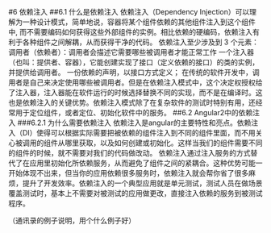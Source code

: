 
#6 依赖注入 
##6.1 什么是依赖注入
依赖注入（Dependency Injection）可以理解为一种设计模式，简单地说，容器将某个组件依赖的其他组件注入到这个组件中, 而不需要编码如何获得这些外部组件的实例。相比依赖的硬编码，依赖注入有利于各种组件之间解耦，从而获得干净的代码。
依赖注入至少涉及到 3 个元素：
调用者（依赖者）：调用者会描述它需要哪些被调用者才能正常工作
一个注入器（也叫：提供者、容器），它能创建实现了接口（定义依赖的接口）的类的实例，并提供给调用者。
一份依赖的声明，以接口方式定义；
在传统的软件开发中，调用者是自己来决定使用哪些被调用者。但是在依赖注入模式中，这个决定权授权给了注入器，注入器能在软件运行的时候选择替换不同的实现，而不是在编译时。这也是依赖注入的关键优势。依赖注入模式除了在复杂软件的测试时特别有用，还经常用于定位组件，或者定位、初始化软件中的服务。
##6.2 Angular2中的依赖注入
###6.2.1 为什么需要依赖注入
依赖注入是angular的主要特性和亮点。依赖注入（DI）使得可以根据实际需要把被依赖的组件注入到不同的组件里面，而不用关心被调用的组件从哪里获取，以及如何创建或初始化。这样当我们的组件需要不同的组件的时候，就不需要对我们的代码做改动。
依赖注入通过注入服务的方式替代了在应用里初始化所依赖服务，从而避免了组件之间的紧耦合。这种优势可能一开始体现不出来，但当你的应用依赖很多服务时，依赖注入就会帮你省了很多麻烦，提升了开发效率。依赖注入的一个典型应用就是单元测试，测试人员在做场景覆盖测试时，基本上不需要对被测试的应用做更改，直接注入依赖的服务到被测试程序。

（通讯录的例子说明，用个什么例子好）
